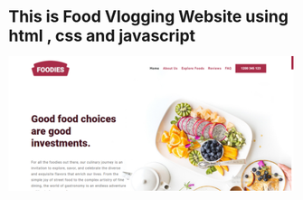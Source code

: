 <h1>This is Food Vlogging Website using html , css and javascript</h1>
<img src="food vlogging website.png" alt="food vloging Website">
